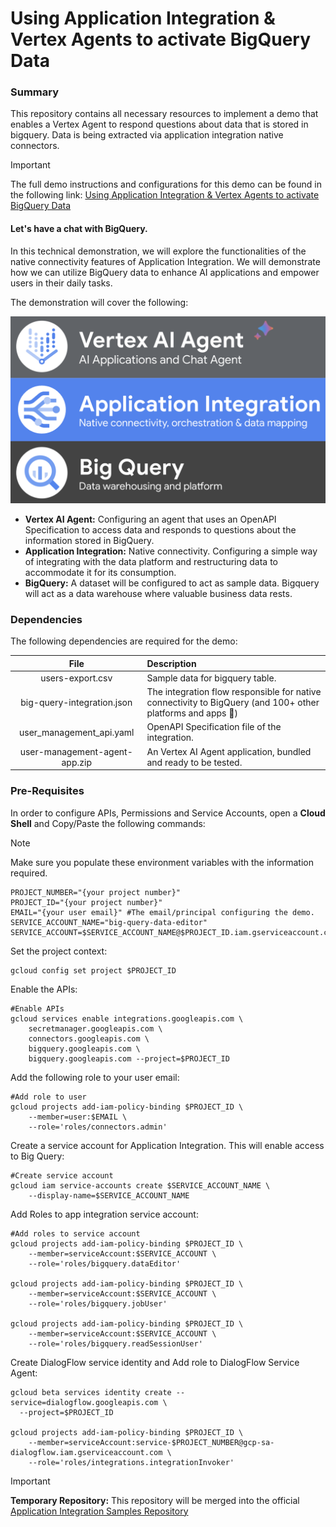 # Using Application Integration & Vertex Agents to activate BigQuery Data

### Summary
This repository contains all necessary resources to implement a demo that enables a Vertex Agent to respond questions about data that is stored in bigquery. Data is being extracted via application integration native connectors.

> [!IMPORTANT]
> The full demo instructions and configurations for this demo can be found in the following link: [Using Application Integration & Vertex Agents to activate BigQuery Data](https://www.googlecloudcommunity.com/gc/Integration-Services/Using-Application-Integration-amp-Vertex-Agents-to-activate/m-p/783599)



#### Let's have a chat with BigQuery. 

In this technical demonstration, we will explore the functionalities of the native connectivity features of Application Integration. We will demonstrate how we can utilize BigQuery data to enhance AI applications and empower users in their daily tasks.

The demonstration will cover the following:

![Solutions](images/solutions.png)

* **Vertex AI Agent:** Configuring an agent that uses an OpenAPI Specification to access data and responds to questions about the information stored in BigQuery.
* **Application Integration:** Native connectivity. Configuring a simple way of integrating with the data platform and restructuring data to accommodate it for its consumption.
* **BigQuery:** A dataset will be configured to act as sample data. Bigquery will act as a data warehouse where valuable business data rests.

### Dependencies
The following dependencies are required for the demo:

| File     | Description |
|:----------:|:-------------|
| users-export.csv    | Sample data for bigquery table. |
| big-query-integration.json    | The integration flow responsible for native connectivity to BigQuery (and 100+ other platforms and apps 🤩)      |
| user_management_api.yaml    | OpenAPI Specification file of the integration.      |
| user-management-agent-app.zip    | An Vertex AI Agent application, bundled and ready to be tested. |

### Pre-Requisites
In order to configure APIs, Permissions and Service Accounts, open a **Cloud Shell** and Copy/Paste the following commands:

> [!NOTE]
> Make sure you populate these environment variables with the information required.

```shell
PROJECT_NUMBER="{your project number}"
PROJECT_ID="{your project number}"
EMAIL="{your user email}" #The email/principal configuring the demo.
SERVICE_ACCOUNT_NAME="big-query-data-editor"
SERVICE_ACCOUNT=$SERVICE_ACCOUNT_NAME@$PROJECT_ID.iam.gserviceaccount.com
```

Set the project context:
```shell
gcloud config set project $PROJECT_ID
```

Enable the APIs:
```shell
#Enable APIs
gcloud services enable integrations.googleapis.com \
    secretmanager.googleapis.com \
    connectors.googleapis.com \
    bigquery.googleapis.com \
    bigquery.googleapis.com --project=$PROJECT_ID
```
Add the following role to your user email:
```shell
#Add role to user
gcloud projects add-iam-policy-binding $PROJECT_ID \
    --member=user:$EMAIL \
    --role='roles/connectors.admin'
```
Create a service account for Application Integration. This will enable access to Big Query:
```shell
#Create service account
gcloud iam service-accounts create $SERVICE_ACCOUNT_NAME \
    --display-name=$SERVICE_ACCOUNT_NAME
```

Add Roles to app integration service account:
```shell
#Add roles to service account
gcloud projects add-iam-policy-binding $PROJECT_ID \
    --member=serviceAccount:$SERVICE_ACCOUNT \
    --role='roles/bigquery.dataEditor'

gcloud projects add-iam-policy-binding $PROJECT_ID \
    --member=serviceAccount:$SERVICE_ACCOUNT \
    --role='roles/bigquery.jobUser'

gcloud projects add-iam-policy-binding $PROJECT_ID \
    --member=serviceAccount:$SERVICE_ACCOUNT \
    --role='roles/bigquery.readSessionUser'
```
Create DialogFlow service identity and Add role to DialogFlow Service Agent:
```shell
gcloud beta services identity create --service=dialogflow.googleapis.com \
  --project=$PROJECT_ID

gcloud projects add-iam-policy-binding $PROJECT_ID \
    --member=serviceAccount:service-$PROJECT_NUMBER@gcp-sa-dialogflow.iam.gserviceaccount.com \
    --role='roles/integrations.integrationInvoker'
```

> [!IMPORTANT]
> **Temporary Repository:** This repository will be merged into the official [Application Integration Samples Repository](https://github.com/GoogleCloudPlatform/application-integration-samples/tree/main/src/vertex-agents-bigquery)
